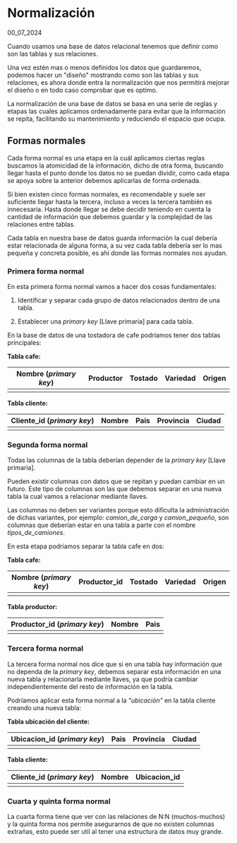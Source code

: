 # Normalización
00_07_2024

Cuando usamos una base de datos relacional tenemos que definir como son las tablas y sus relaciones. 

Una vez estén mas o menos definidos los datos que guardaremos, podemos hacer un "diseño" mostrando como son las tablas y sus relaciones, es ahora donde entra la normalización que nos permitirá mejorar el diseño o en todo caso comprobar que es optimo.

La normalización de una base de datos se basa en una serie de reglas y etapas las cuales aplicamos ordenadamente para evitar que la información se repita, facilitando su mantenimiento y reduciendo el espacio que ocupa.

## Formas normales

Cada forma normal es una etapa en la cuál aplicamos ciertas reglas buscamos la atomicidad de la información, dicho de otra forma, buscando llegar hasta el punto donde los datos no se puedan dividir, como cada etapa se apoya sobre la anterior debemos aplicarlas de forma ordenada.

Si bien existen cinco formas normales, es recomendable y suele ser suficiente llegar hasta la tercera, incluso a veces la tercera también es innecesaria. Hasta donde llegar se debe decidir teniendo en cuenta la cantidad de información que debemos guardar y la complejidad de las relaciones entre tablas.

Cada tabla en nuestra base de datos guarda información la cual debería estar relacionada de alguna forma, a su vez cada tabla debería ser lo mas pequeña y concreta posible, es ahí donde las formas normales nos ayudan.

### Primera forma normal

En esta primera forma normal vamos a hacer dos cosas fundamentales:

1. Identificar y separar cada grupo de datos relacionados dentro de una tabla.

2. Establecer una *primary key* [Llave primaria] para cada tabla.

En la base de datos de una tostadora de cafe podríamos tener dos tablas principales:

**Tabla cafe:**

| Nombre (*primary key*) | Productor | Tostado | Variedad | Origen |
|--|--|--|--|--|
|  |  |  |  |  |

**Tabla cliente:**

| Cliente_id (*primary key*) | Nombre | Pais | Provincia | Ciudad |
|--|--|--|--|--|
|  |  |  |  |  |

### Segunda forma normal

Todas las columnas de la tabla deberían depender de la *primary key* [Llave primaria]. 

Pueden existir columnas con datos que se repitan y puedan cambiar en un futuro. Este tipo de columnas son las que debemos separar en una nueva tabla la cual vamos a relacionar mediante llaves.

Las columnas no deben ser variantes porque esto dificulta la administración de dichas variantes, por ejemplo: *camion_de_carga* y *camion_pequeño*, son columnas que deberían estar en una tabla a parte con el nombre *tipos_de_camiones*.

En esta etapa podríamos separar la tabla cafe en dos:

**Tabla cafe:**

| Nombre (*primary key*) | Productor_id | Tostado | Variedad | Origen |
|--|--|--|--| --|
|  |  |  |  |   |

**Tabla productor:**

| Productor_id (*primary key*) | Nombre | Pais | 
|--|--|--|
|  |  |  |

### Tercera forma normal

La tercera forma normal nos dice que si en una tabla hay información que no dependa de la *primary key*, debemos separar esta información en una nueva tabla y relacionarla mediante llaves, ya que podría cambiar independientemente del resto de información en la tabla.

Podríamos aplicar esta forma normal a la *"ubicación"* en la tabla cliente creando una nueva tabla:

**Tabla ubicación del cliente:**

| Ubicacion_id (*primary key*) | Pais | Provincia |  Ciudad |
|--|--|--|--|
|  |  |  |  |

**Tabla cliente:**

| Cliente_id (*primary key*) | Nombre | Ubicacion_id | 
|--|--|--|
|  |  |  |  

### Cuarta y quinta forma normal

La cuarta forma tiene que ver con las relaciones de N:N (muchos-muchos) y la quinta forma nos permite asegurarnos de que no existen columnas extrañas, esto puede ser util al tener una estructura de datos muy grande.

